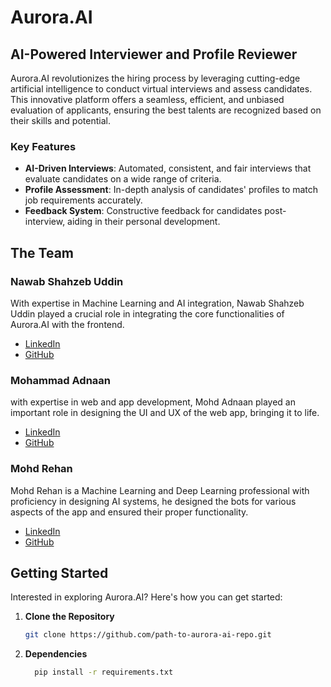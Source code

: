 # Aurora.AI

## AI-Powered Interviewer and Profile Reviewer

Aurora.AI revolutionizes the hiring process by leveraging cutting-edge artificial intelligence to conduct virtual interviews and assess candidates. This innovative platform offers a seamless, efficient, and unbiased evaluation of applicants, ensuring the best talents are recognized based on their skills and potential.

### Key Features

- **AI-Driven Interviews**: Automated, consistent, and fair interviews that evaluate candidates on a wide range of criteria.
- **Profile Assessment**: In-depth analysis of candidates' profiles to match job requirements accurately.
- **Feedback System**: Constructive feedback for candidates post-interview, aiding in their personal development.



## The Team

### Nawab Shahzeb Uddin

With expertise in Machine Learning and AI integration, Nawab Shahzeb Uddin played a crucial role in integrating the core functionalities of Aurora.AI with the frontend.

- [LinkedIn](https://www.linkedin.com/in/nawab-shahzeb-uddin-4a2277193/)
- [GitHub](https://github.com/Shahzeb999)



### Mohammad Adnaan 

with expertise in web and app development, Mohd Adnaan played an important role in designing the UI and UX of the web app, bringing it to life. 

- [LinkedIn](https://www.linkedin.com/in/mohammad-adnaan-51272024a/)
- [GitHub](https://github.com/mohd-adnaan)

### Mohd Rehan

Mohd Rehan is a Machine Learning and Deep Learning professional with proficiency in designing AI systems, he designed the bots for various aspects of the app and ensured their proper functionality. 

- [LinkedIn](https://www.linkedin.com/in/mohd-rehan-3744b6194/)
- [GitHub](https://github.com/Reyan-786)


## Getting Started

Interested in exploring Aurora.AI? Here's how you can get started:

1. **Clone the Repository**

   ```bash
   git clone https://github.com/path-to-aurora-ai-repo.git
   ```

2. **Dependencies**

   ```bash
     pip install -r requirements.txt
   ```




    
